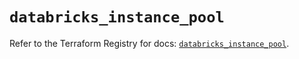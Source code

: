# `databricks_instance_pool`

Refer to the Terraform Registry for docs: [`databricks_instance_pool`](https://registry.terraform.io/providers/databricks/databricks/1.40.0/docs/resources/instance_pool).
